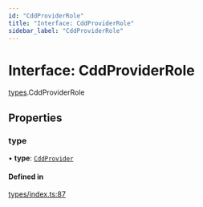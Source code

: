 ```yaml
---
id: "CddProviderRole"
title: "Interface: CddProviderRole"
sidebar_label: "CddProviderRole"
---
```


# Interface: CddProviderRole

[types](../../../modules/Types/Types.md).CddProviderRole

## Properties

### type

• **type**: [`CddProvider`](../../../enums/Types/RoleType/RoleType.md#cddprovider)

#### Defined in

[types/index.ts:87](https://github.com/PolymeshAssociation/polymesh-sdk/blob/15be87e8/src/types/index.ts#L87)
